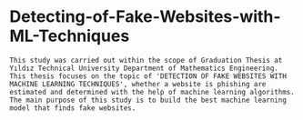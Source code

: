 # Detecting-of-Fake-Websites-with-ML-Techniques

    This study was carried out within the scope of Graduation Thesis at Yıldız Technical University Department of Mathematics Engineering. This thesis focuses on the topic of 'DETECTION OF FAKE WEBSITES WITH MACHINE LEARNING TECHNIQUES', whether a website is phishing are estimated and determined with the help of machine learning algorithms. The main purpose of this study is to build the best machine learning model that finds fake websites.

